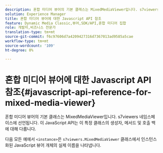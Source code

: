 ```yaml
---
description: 혼합 미디어 뷰어의 기본 클래스는 MixedMediaViewer입니다. s7viewers 네임스페이스에 선언됩니다. 이 JavaScript API는 이 특정 클래스의 생성자, 메서드 및 호출 백에 대해 다룹니다.
solution: Experience Manager
title: 혼합 미디어 뷰어에 대한 Javascript API 참조
feature: Dynamic Media Classic,뷰어,SDK/API,혼합 미디어 집합
role: 개발자,비즈니스 전문가
translation-type: tm+mt
source-git-commit: f6c97606d7a4209427316d7367013ad9585a5cae
workflow-type: tm+mt
source-wordcount: '109'
ht-degree: 0%

---
```



# 혼합 미디어 뷰어에 대한 Javascript API 참조{#javascript-api-reference-for-mixed-media-viewer}

혼합 미디어 뷰어의 기본 클래스는 MixedMediaViewer입니다. s7viewers 네임스페이스에 선언됩니다. 이 JavaScript API는 이 특정 클래스의 생성자, 메서드 및 호출 백에 대해 다룹니다.

다음 모든 예에서 `<instance>`은 `s7viewers.MixedMediaViewer` 클래스에서 인스턴스화된 JavaScript 뷰어 개체의 실제 이름을 나타냅니다.
